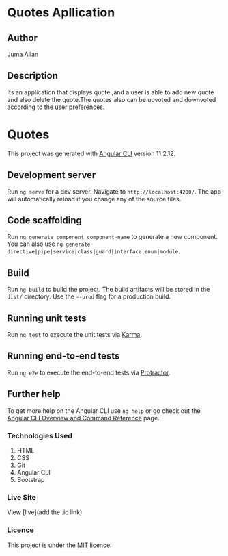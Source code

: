 # Quotes Apllication
## Author
Juma Allan
## Description
Its an application that displays quote ,and a user is able to add new quote and also delete the quote.The quotes also can be upvoted and downvoted  according to the user preferences.

# Quotes
This project was generated with [Angular CLI](https://github.com/angular/angular-cli) version 11.2.12.

## Development server

Run `ng serve` for a dev server. Navigate to `http://localhost:4200/`. The app will automatically reload if you change any of the source files.

## Code scaffolding

Run `ng generate component component-name` to generate a new component. You can also use `ng generate directive|pipe|service|class|guard|interface|enum|module`.

## Build

Run `ng build` to build the project. The build artifacts will be stored in the `dist/` directory. Use the `--prod` flag for a production build.

## Running unit tests

Run `ng test` to execute the unit tests via [Karma](https://karma-runner.github.io).

## Running end-to-end tests

Run `ng e2e` to execute the end-to-end tests via [Protractor](http://www.protractortest.org/).

## Further help

To get more help on the Angular CLI use `ng help` or go check out the [Angular CLI Overview and Command Reference](https://angular.io/cli) page.
### Technologies Used
1. HTML
1. CSS
1. Git
1. Angular CLI
1. Bootstrap
### Live Site
View [live](add the .io link)
### Licence
This project is under the  [MIT](LICENSE) licence.
